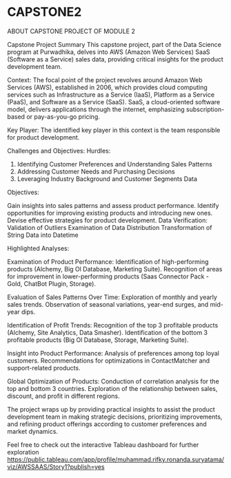 # CAPSTONE2
ABOUT CAPSTONE PROJECT OF MODULE 2

Capstone Project Summary
This capstone project, part of the Data Science program at Purwadhika, delves into AWS (Amazon Web Services) SaaS (Software as a Service) sales data, providing critical insights for the product development team.

Context:
The focal point of the project revolves around Amazon Web Services (AWS), established in 2006, which provides cloud computing services such as Infrastructure as a Service (IaaS), Platform as a Service (PaaS), and Software as a Service (SaaS). SaaS, a cloud-oriented software model, delivers applications through the internet, emphasizing subscription-based or pay-as-you-go pricing.

Key Player:
The identified key player in this context is the team responsible for product development.

Challenges and Objectives:
Hurdles:

1.  Identifying Customer Preferences and Understanding Sales Patterns
2.  Addressing Customer Needs and Purchasing Decisions
3.  Leveraging Industry Background and Customer Segments Data

Objectives:

Gain insights into sales patterns and assess product performance.
Identify opportunities for improving existing products and introducing new ones.
Devise effective strategies for product development.
Data Verification:
Validation of Outliers
Examination of Data Distribution
Transformation of String Data into Datetime

Highlighted Analyses:

Examination of Product Performance:
Identification of high-performing products (Alchemy, Big Ol Database, Marketing Suite).
Recognition of areas for improvement in lower-performing products (Saas Connector Pack - Gold, ChatBot Plugin, Storage).

Evaluation of Sales Patterns Over Time:
Exploration of monthly and yearly sales trends.
Observation of seasonal variations, year-end surges, and mid-year dips.

Identification of Profit Trends:
Recognition of the top 3 profitable products (Alchemy, Site Analytics, Data Smasher).
Identification of the bottom 3 profitable products (Big Ol Database, Storage, Marketing Suite).

Insight into Product Performance:
Analysis of preferences among top loyal customers.
Recommendations for optimizations in ContactMatcher and support-related products.

Global Optimization of Products:
Conduction of correlation analysis for the top and bottom 3 countries.
Exploration of the relationship between sales, discount, and profit in different regions.


The project wraps up by providing practical insights to assist the product development team in making strategic decisions, prioritizing improvements, and refining product offerings according to customer preferences and market dynamics.

Feel free to check out the interactive Tableau dashboard for further exploration https://public.tableau.com/app/profile/muhammad.rifky.ronanda.suryatama/viz/AWSSAAS/Story1?publish=yes

